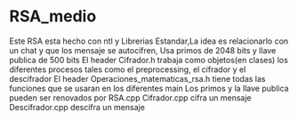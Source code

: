 # RSA_medio
Este RSA esta hecho con ntl y Librerias Estandar,La idea es relacionarlo con un chat y que los mensaje se autocifren, Usa primos de 2048 bits y llave publica de 500 bits
El header Cifrador.h trabaja como objetos(en clases) los diferentes procesos tales como el preprocessing, el cifrador y el descifrador
El header Operaciones_matematicas_rsa.h tiene todas las funciones que se usaran en los diferentes main
Los primos y la llave publica pueden ser renovados por RSA.cpp
Cifrador.cpp cifra un mensaje
Descifrador.cpp descifra un mensaje

